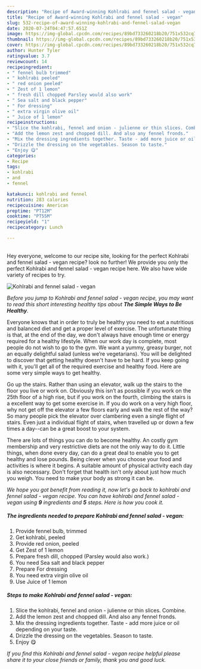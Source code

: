 ```yaml
---
description: "Recipe of Award-winning Kohlrabi and fennel salad - vegan"
title: "Recipe of Award-winning Kohlrabi and fennel salad - vegan"
slug: 532-recipe-of-award-winning-kohlrabi-and-fennel-salad-vegan
date: 2020-07-24T04:47:57.651Z
image: https://img-global.cpcdn.com/recipes/89bd733260218b20/751x532cq70/kohlrabi-and-fennel-salad-vegan-recipe-main-photo.jpg
thumbnail: https://img-global.cpcdn.com/recipes/89bd733260218b20/751x532cq70/kohlrabi-and-fennel-salad-vegan-recipe-main-photo.jpg
cover: https://img-global.cpcdn.com/recipes/89bd733260218b20/751x532cq70/kohlrabi-and-fennel-salad-vegan-recipe-main-photo.jpg
author: Hunter Tyler
ratingvalue: 3.7
reviewcount: 14
recipeingredient:
- " fennel bulb trimmed"
- " kohlrabi peeled"
- " red onion peeled"
- " Zest of 1 lemon"
- " fresh dill chopped Parsley would also work"
- " Sea salt and black pepper"
- " For dressing"
- " extra virgin olive oil"
- " Juice of 1 lemon"
recipeinstructions:
- "Slice the kohlrabi, fennel and onion - julienne or thin slices. Combine."
- "Add the lemon zest and chopped dill. And also any fennel fronds."
- "Mix the dressing ingredients together. Taste - add more juice or oil depending on your taste."
- "Drizzle the dressing on the vegetables. Season to taste."
- "Enjoy 😋"
categories:
- Recipe
tags:
- kohlrabi
- and
- fennel

katakunci: kohlrabi and fennel 
nutrition: 283 calories
recipecuisine: American
preptime: "PT12M"
cooktime: "PT55M"
recipeyield: "1"
recipecategory: Lunch

---
```

<br>
Hey everyone, welcome to our recipe site, looking for the perfect Kohlrabi and fennel salad - vegan recipe? look no further! We provide you only the perfect Kohlrabi and fennel salad - vegan recipe here. We also have wide variety of recipes to try.
<br>


![Kohlrabi and fennel salad - vegan](https://img-global.cpcdn.com/recipes/89bd733260218b20/751x532cq70/kohlrabi-and-fennel-salad-vegan-recipe-main-photo.jpg)

<i>Before you jump to Kohlrabi and fennel salad - vegan recipe, you may want to read this short interesting healthy tips about <strong>The Simple Ways to Be Healthy</strong>.</i>

Everyone knows that in order to truly be healthy you need to eat a nutritious and balanced diet and get a proper level of exercise. The unfortunate thing is that, at the end of the day, we don't always have enough time or energy required for a healthy lifestyle. When our work day is complete, most people do not wish to go to the gym. We want a yummy, greasy burger, not an equally delightful salad (unless we’re vegetarians). You will be delighted to discover that getting healthy doesn't have to be hard. If you keep going with it, you'll get all of the required exercise and healthy food. Here are some very simple ways to get healthy.

Go up the stairs. Rather than using an elevator, walk up the stairs to the floor you live or work on. Obviously this isn’t as possible if you work on the 25th floor of a high rise, but if you work on the fourth, climbing the stairs is a excellent way to get some exercise in. If you do work on a very high floor, why not get off the elevator a few floors early and walk the rest of the way? So many people pick the elevator over clambering even a single flight of stairs. Even just a individual flight of stairs, when travelled up or down a few times a day--can be a great boost to your system. 

There are lots of things you can do to become healthy. An costly gym membership and very restrictive diets are not the only way to do it. Little things, when done every day, can do a great deal to enable you to get healthy and lose pounds. Being clever when you choose your food and activities is where it begins. A suitable amount of physical activity each day is also necessary. Don't forget that health isn't only about just how much you weigh. You need to make your body as strong it can be. 


<i>We hope you got benefit from reading it, now let's go back to kohlrabi and fennel salad - vegan recipe. You can have kohlrabi and fennel salad - vegan using <strong>9</strong> ingredients and <strong>5</strong> steps. Here is how you cook it.
</i>

##### The ingredients needed to prepare Kohlrabi and fennel salad - vegan:

1. Provide  fennel bulb, trimmed
1. Get  kohlrabi, peeled
1. Provide  red onion, peeled
1. Get  Zest of 1 lemon
1. Prepare  fresh dill, chopped (Parsley would also work.)
1. You need  Sea salt and black pepper
1. Prepare  For dressing
1. You need  extra virgin olive oil
1. Use  Juice of 1 lemon


##### Steps to make Kohlrabi and fennel salad - vegan:

1. Slice the kohlrabi, fennel and onion - julienne or thin slices. Combine.
1. Add the lemon zest and chopped dill. And also any fennel fronds.
1. Mix the dressing ingredients together. Taste - add more juice or oil depending on your taste.
1. Drizzle the dressing on the vegetables. Season to taste.
1. Enjoy 😋


<i>If you find this Kohlrabi and fennel salad - vegan recipe helpful please share it to your close friends or family, thank you and good luck.</i>
